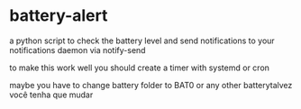 # battery-alert
a python script to check the battery level and send notifications to your notifications daemon via notify-send 

to make this work well you should create a timer with systemd or cron

maybe you have to change battery folder to BAT0 or any other batterytalvez você tenha que mudar 

